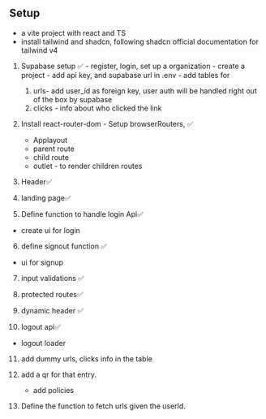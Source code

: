 
## Setup
  - a vite project with react and TS
  - install tailwind and shadcn, following shadcn official documentation for tailwind v4

  1. Supabase setup ✅
    - register, login, set up a organization 
    - create a project
    - add api key, and supabase url in .env
    - add tables for 
      1. urls- add user_id as foreign key, user auth will be handled right out of the box by supabase
      2. clicks - info about who clicked the link

  2. Install react-router-dom 
    - Setup browserRouters, ✅
      - Applayout
      - parent route
      - child route 
      - outlet - to render children routes

3. Header✅
4. landing page✅

5. Define function to handle login Api✅
  - create ui for login

6. define signout function ✅
  - ui for signup

7. input validations ✅
8. protected routes✅

9. dynamic header ✅
10. logout api✅
  - logout loader

11. add dummy urls, clicks info in the table
12. add a qr for that entry.
    - add policies

13. Define the function to fetch urls given the userId.

